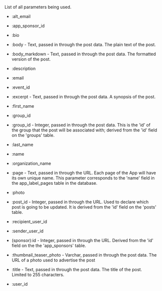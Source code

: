 List of all parameters being used.

* :alt_email

* :app_sponsor_id

* :bio

* :body - Text, passed in through the post data. The plain text of the post.

* :body_markdown - Text, passed in through the post data. The formatted version of the post.

* :description

* :email

* :event_id

* :excerpt - Text, passed in through the post data. A synopsis of the post.

* :first_name

* :group_id

* :group_id - Integer, passed in through the post data. This is the 'id' of the group that the post will be associated with; derived from the 'id' field on the 'groups' table.

* :last_name

* :name

* :organization_name

* :page - Text, passed in through the URL. Each page of the App will have its own unique name. This parameter corresponds to the 'name' field in the app_label_pages table in the database.

* :photo

* :post_id - Integer, passed in through the URL. Used to declare which post is going to be updated. It is derived from the 'id' field on the 'posts' table.

* :recipient_user_id

* :sender_user_id

* (sponsor):id - Integer, passed in through the URL. Derived from the 'id' field on the the 'app_sponsors' table.

* :thumbnail_teaser_photo - Varchar, passed in through the post data. The URL of a photo used to advertise the post

* :title - Text, passed in through the post data. The title of the post. Limited to 255 characters.

* :user_id